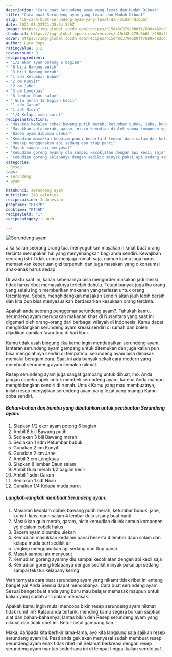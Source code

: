 ```yaml
---
description: "Cara buat Serundeng ayam yang lezat dan Mudah Dibuat"
title: "Cara buat Serundeng ayam yang lezat dan Mudah Dibuat"
slug: 410-cara-buat-serundeng-ayam-yang-lezat-dan-mudah-dibuat
date: 2021-01-22T21:35:54.530Z
image: https://img-global.cpcdn.com/recipes/b15d48c379e6b0ff/680x482cq70/serundeng-ayam-foto-resep-utama.jpg
thumbnail: https://img-global.cpcdn.com/recipes/b15d48c379e6b0ff/680x482cq70/serundeng-ayam-foto-resep-utama.jpg
cover: https://img-global.cpcdn.com/recipes/b15d48c379e6b0ff/680x482cq70/serundeng-ayam-foto-resep-utama.jpg
author: Lura Pope
ratingvalue: 3.2
reviewcount: 9
recipeingredient:
- "1/2 ekor ayam potong 6 bagian"
- "8 biji Bawang putih"
- "3 biji Bawang merah"
- "1 sdm Ketumbar bubuk"
- "2 cm Kunyit"
- "2 cm Jahe"
- "3 cm Lengkuas"
- "8 lembar Daun salam"
- " Gula merah 12 bagian kecil"
- "1 sdm Garam"
- "1 sdt Nicin"
- "1/4 Kelapa muda parut"
recipeinstructions:
- "Masukan kedalam cobek bawang putih merah, ketumbar bubuk, jahe, kunyit, laos, daun salam 4 lembar dulu sisany buat nanti"
- "Masukkan gula merah, garam, nicin kemudian diulek semua komponen yg didalam cobek halus"
- "Bacem ayam dibumbu ulekan"
- "Kemudian masukkan kedalam panci beserta 4 lembar daun salam dan kelapa muda beri sedikit air"
- "Ungkep menggunakan api sedang dan ttup panci"
- "Masak sampai air menyusut"
- "Kemudian goreng ayamny dlu sampai kecoklatan dengan api kecil saja"
- "Kemudian goreng kelapanya dengan sedikit minyak pakai api sedang sampai tekstur kelapany kering"
categories:
- Resep
tags:
- serundeng
- ayam

katakunci: serundeng ayam 
nutrition: 248 calories
recipecuisine: Indonesian
preptime: "PT37M"
cooktime: "PT46M"
recipeyield: "1"
recipecategory: Lunch

---
```



![Serundeng ayam](https://img-global.cpcdn.com/recipes/b15d48c379e6b0ff/680x482cq70/serundeng-ayam-foto-resep-utama.jpg)

Jika kalian seorang orang tua, menyuguhkan masakan nikmat buat orang tercinta merupakan hal yang menyenangkan bagi anda sendiri. Kewajiban seorang istri Tidak cuma menjaga rumah saja, namun kamu juga harus memastikan keperluan gizi terpenuhi dan juga masakan yang dikonsumsi anak-anak harus sedap.

Di waktu  saat ini, kalian sebenarnya bisa mengorder masakan jadi meski tidak harus ribet memasaknya terlebih dahulu. Tetapi banyak juga lho orang yang selalu ingin memberikan makanan yang terlezat untuk orang tercintanya. Sebab, menghidangkan masakan sendiri akan jauh lebih bersih dan kita pun bisa menyesuaikan berdasarkan kesukaan orang tercinta. 



Apakah anda seorang penggemar serundeng ayam?. Tahukah kamu, serundeng ayam merupakan makanan khas di Nusantara yang saat ini digemari oleh orang-orang dari berbagai wilayah di Indonesia. Kamu dapat menghidangkan serundeng ayam kreasi sendiri di rumah dan boleh dijadikan camilan favoritmu di hari libur.

Kamu tidak usah bingung jika kamu ingin mendapatkan serundeng ayam, lantaran serundeng ayam gampang untuk ditemukan dan juga kalian pun bisa mengolahnya sendiri di tempatmu. serundeng ayam bisa dimasak memalui beragam cara. Saat ini ada banyak sekali cara modern yang membuat serundeng ayam semakin nikmat.

Resep serundeng ayam juga sangat gampang untuk dibuat, lho. Anda jangan capek-capek untuk membeli serundeng ayam, karena Anda mampu menghidangkan sendiri di rumah. Untuk Kamu yang mau membuatnya, inilah resep menyajikan serundeng ayam yang lezat yang mampu Kamu coba sendiri.

<!--inarticleads1-->

##### Bahan-bahan dan bumbu yang dibutuhkan untuk pembuatan Serundeng ayam:

1. Siapkan 1/2 ekor ayam potong 6 bagian
1. Ambil 8 biji Bawang putih
1. Sediakan 3 biji Bawang merah
1. Sediakan 1 sdm Ketumbar bubuk
1. Gunakan 2 cm Kunyit
1. Gunakan 2 cm Jahe
1. Ambil 3 cm Lengkuas
1. Siapkan 8 lembar Daun salam
1. Ambil  Gula merah 1/2 bagian kecil
1. Ambil 1 sdm Garam
1. Sediakan 1 sdt Nicin
1. Gunakan 1/4 Kelapa muda parut




<!--inarticleads2-->

##### Langkah-langkah membuat Serundeng ayam:

1. Masukan kedalam cobek bawang putih merah, ketumbar bubuk, jahe, kunyit, laos, daun salam 4 lembar dulu sisany buat nanti
1. Masukkan gula merah, garam, nicin kemudian diulek semua komponen yg didalam cobek halus
1. Bacem ayam dibumbu ulekan
1. Kemudian masukkan kedalam panci beserta 4 lembar daun salam dan kelapa muda beri sedikit air
1. Ungkep menggunakan api sedang dan ttup panci
1. Masak sampai air menyusut
1. Kemudian goreng ayamny dlu sampai kecoklatan dengan api kecil saja
1. Kemudian goreng kelapanya dengan sedikit minyak pakai api sedang sampai tekstur kelapany kering




Wah ternyata cara buat serundeng ayam yang nikamt tidak ribet ini enteng banget ya! Anda Semua dapat mencobanya. Cara buat serundeng ayam Sesuai banget buat anda yang baru mau belajar memasak maupun untuk kalian yang sudah ahli dalam memasak.

Apakah kamu ingin mulai mencoba bikin resep serundeng ayam nikmat tidak rumit ini? Kalau anda tertarik, mending kamu segera buruan siapkan alat dan bahan-bahannya, lantas bikin deh Resep serundeng ayam yang nikmat dan tidak ribet ini. Betul-betul gampang kan. 

Maka, daripada kita berfikir lama-lama, ayo kita langsung saja sajikan resep serundeng ayam ini. Pasti anda gak akan menyesal sudah membuat resep serundeng ayam enak tidak ribet ini! Selamat berkreasi dengan resep serundeng ayam mantab sederhana ini di tempat tinggal kalian sendiri,ya!.

